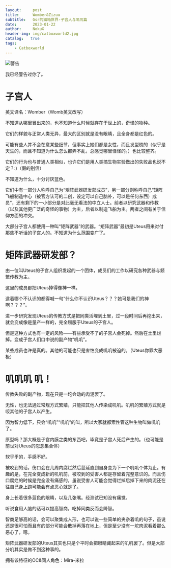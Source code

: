 ```yaml
---
layout:     post
title:      Womber&Zizuu
subtitle:   Gsr的猫箱世界-子宫人与叽叽篇
date:       2023-01-22
author:     NokuX
header-img: img/catboxworld2.jpg
catalog:   true
tags:
    - Catboxworld
---
```


![警告]({{site.baseurl}}/img-post/bushi.png)

我已经警告过你了。

# 子宫人

英文译名：Womber（Womb英文改写）

不知道从哪里冒出来的，也不知道什么时候就存在于世上的，奇怪的物种。


它们的样貌与正常人类无异，最大的区别就是没有眼睛，且全身都是红色的。

可能有些人并不会在意某些细节，但事实上她们都是女性，而且发型梳的（似乎是天生的，而且不知道为什么怎么都弄不乱，总感觉哪里怪怪的。）也比较整齐。

它们的行为也与普通人类相似，也许它们是用人类搞生物实验做出的失败品也说不定？:)（假的别信）

不知道为什么，十分讨厌蓝色。

它们中有一部分人称呼自己为“矩阵武器研发部成员”，另一部分则称呼自己“矩阵飞船制造中心（被官方认可的二创，设定可以自己脑补，可以是任何东西）成员”，还有剩下的一小部分是对此毫无看法的中立人士。前者以研究武器和传教（以及其他更广泛的奇怪的事物）为主，后者以制造飞船为主。两者之间有关于信仰方面的冲突。


大部分子宫人都使用一种叫“矩阵武器”的武器。“矩阵武器”最初是Uteus用来对付那些不听话的子宫人的。不知道为什么范围变广了。

# 矩阵武器研发部？

由一位叫Uteus的子宫人组织发起的一个团体，成员们的工作以研究各种武器与频繁传教为主。


这里的成员都把Uteus捧得像神一样。

逮着哪个不认识的都得喊一句“什么你不认识Uteus？？？她可是我们的神啊？？？”。


进一步研究发现Uteus的传教方式是把同类活埋到土里，过一段时间后再挖出来，就会变成像是量产一样的，完全屈服于Uteus的子宫人。

但是这种方式也有一定的风险——有些承受不了的子宫人会死掉。然后在土里烂掉。变成子宫人们口中说的副产物“叽叽”。

某些成员也许是真的。其他的可能也只是害怕变成叽叽被迫的。（Uteus你罪大恶极）

# 叽叽叽 叽！

传教失败的副产物，现在只是一坨会动的肉泥罢了。

无性，也无法通过常规方式繁殖，只能把其他人传染成叽叽。叽叽的繁殖方式就是咬其他的子宫人以产生。


因为智力低下，只会“叽叽”“叽叽”的叫，所以大家就都索性管这种生物叫做叽叽了。


原型吗？那大概是子宫内膜之类的东西吧，毕竟是子宫人死后产生的。（也可能是前世对Uteus的怨念集合体）


软乎乎的，手感不好。


被咬到的话，伤口会在几周内腐烂然后蔓延直到自身变为下一个叽叽个体为止。有趣的是，在完全变成新的叽叽前，被咬到的受害人都是存留着完整意识的。而且伤口腐烂的时候是完全没有痛感的，虽说受害人可能会觉得烂掉后掉下来的肉泥还在往自己身上跑可能会有点恶心就是了。


身上长着很多蓝色的眼睛，以及几张嘴。经测试已知没有痛觉。

听说食用人脑的话可以提高智商，吃掉同类反而会降智。

智商足够高的话，会可以聚集成人形，也可以说一些简单的夹杂着叽的句子，虽说还是很可怕而且有的部分可能会散掉再落在地上，但是至少没有一坨肉泥看着那么恶心了，嗯。


矩阵武器研发部的Uteus其实也只是个平时会把眼睛藏起来的叽叽罢了。但是大部分叽其实是做不到这种事的。

拥有该特征的OC&同人角色：Mira-米拉

 
